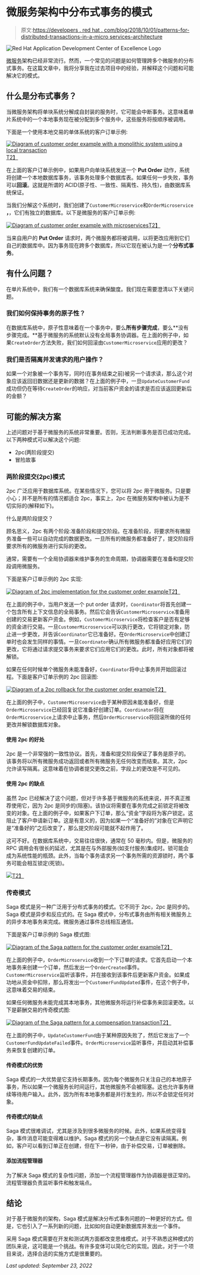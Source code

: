 # 微服务架构中分布式事务的模式

> 原文:[https://developers . red hat . com/blog/2018/10/01/patterns-for-distributed-transactions-in-a-micro services-architecture](https://developers.redhat.com/blog/2018/10/01/patterns-for-distributed-transactions-within-a-microservices-architecture)

![Red Hat Application Development Center of Excellence Logo](../Images/98703afbfa6f67b6fd3bb2a6b896cf92.png)

[微服务](https://developers.redhat.com/topics/microservices/)架构已经非常流行。然而，一个常见的问题是如何管理跨多个微服务的分布式事务。在这篇文章中，我将分享我在过去项目中的经验，并解释这个问题和可能解决它的模式。

## 什么是分布式事务？

当微服务架构将单块系统分解成自封装的服务时，它可能会中断事务。这意味着单片系统中的一个本地事务现在被分配到多个服务中，这些服务将按顺序被调用。

下面是一个使用本地交易的单体系统的客户订单示例:

[![Diagram of customer order example with a monolithic system using a local transaction](../Images/e4719fab408bf685361e0e26f7872e41.png)T2】](https://developers.redhat.com/blog/wp-content/uploads/2018/09/Untitled-UML-4.png)

在上面的客户订单示例中，如果用户向单块系统发送一个 **Put Order** 动作，系统将创建一个本地数据库事务，该事务处理多个数据库表。如果任何一步失败，事务可以**回滚**。这就是所谓的 ACID(原子性、一致性、隔离性、持久性)，由数据库系统保证。

当我们分解这个系统时，我们创建了`CustomerMicroservice`和`OrderMicroservice` **，**，它们有独立的数据库。以下是微服务的客户订单示例:

[![Diagram of customer order example with microservices](../Images/cb37d1df6ac55e5cca58154eb25fb64c.png)T2】](https://developers.redhat.com/blog/wp-content/uploads/2018/09/Untitled-UML-5.png)

当来自用户的 **Put Order** 请求时，两个微服务都将被调用，以将更改应用到它们自己的数据库中。因为事务现在跨多个数据库，所以它现在被认为是一个**分布式事务**。

## 有什么问题？

在单片系统中，我们有一个数据库系统来确保酸度。我们现在需要澄清以下关键问题。

### 我们如何保持事务的原子性？

在数据库系统中，原子性意味着在一个事务中，要么**所有步骤完成**，要么**没有步骤完成。**基于微服务的系统默认没有全局事务协调器。在上面的例子中，如果`CreateOrder`方法失败，我们如何回滚由`CustomerMicroservice`应用的更改？

### 我们是否隔离并发请求的用户操作？

如果一个对象被一个事务写，同时(在事务结束之前)被另一个请求读，那么这个对象应该返回旧数据还是更新的数据？在上面的例子中，一旦`UpdateCustomerFund`成功但仍在等待`CreateOrder`的响应，对当前客户资金的请求是否应该返回更新后的金额？

## 可能的解决方案

上述问题对于基于微服务的系统非常重要。否则，无法判断事务是否已成功完成。以下两种模式可以解决这个问题:

*   2pc(两阶段提交)
*   冒险故事

### 两阶段提交(2pc)模式

2pc 广泛应用于数据库系统。在某些情况下，您可以将 2pc 用于微服务。只是要小心；并不是所有的情况都适合 2pc，事实上，2pc 在微服务架构中被认为是不切实际的(解释如下)。

什么是两阶段提交？

顾名思义，2pc 有两个阶段:准备阶段和提交阶段。在准备阶段，将要求所有微服务准备一些可以自动完成的数据更改。一旦所有的微服务都准备好了，提交阶段将要求所有的微服务进行实际的更改。

通常，需要有一个全局协调器来维护事务的生命周期，协调器需要在准备和提交阶段调用微服务。

下面是客户订单示例的 2pc 实现:

[![Diagram of 2pc implementation for the customer order example](../Images/acde94e7866908318619696e8dcea10e.png)T2】](https://developers.redhat.com/blog/wp-content/uploads/2018/09/Untitled-UML-6.png)

在上面的例子中，当用户发送一个 put order 请求时，`Coordinator`将首先创建一个包含所有上下文信息的全局事务。然后它会告诉`CustomerMicroservice`准备用创建的交易更新客户资金。例如，`CustomerMicroservice`将检查客户是否有足够的资金进行交易。一旦`CustomerMicroservice`可以执行更改，它将锁定对象，防止进一步更改，并告诉`Coordinator`它已准备好。在`OrderMicroservice`中创建订单时也会发生同样的事情。一旦`Coordinator`确认所有微服务都准备好应用它们的更改，它将通过请求提交事务来要求它们应用它们的更改。此时，所有对象都将被解锁。

如果在任何时候单个微服务未能准备好，`Coordinator`将中止事务并开始回滚过程。下面是客户订单示例的 2pc 回滚图:

[![Diagram of a 2pc rollback for the customer order example](../Images/415f71dd849ebe1661817ac49a2bd5a4.png)T2】](https://developers.redhat.com/blog/wp-content/uploads/2018/09/Untitled-UML-7.png)

在上面的例子中，`CustomerMicroservice`由于某种原因未能准备好，但是`OrderMicroservice`已经回复说它准备好创建订单。`Coordinator`将在`OrderMicroservice`上请求中止事务，然后`OrderMicroservice`将回滚所做的任何更改并解锁数据库对象。

#### 使用 2pc 的好处

2pc 是一个非常强的一致性协议。首先，准备和提交阶段保证了事务是原子的。该事务将以所有微服务成功返回或者所有微服务无任何改变而结束。其次，2pc 允许读写隔离。这意味着在协调者提交更改之前，字段上的更改是不可见的。

#### 使用 2pc 的缺点

虽然 2pc 已经解决了这个问题，但对于许多基于微服务的系统来说，并不真正推荐使用它，因为 2pc 是同步的(阻塞)。该协议将需要在事务完成之前锁定将被改变的对象。在上面的例子中，如果客户下订单，那么“资金”字段将为客户锁定。这阻止了客户申请新订单。这是有意义的，因为如果一个“准备好的”对象在它声明它是“准备好的”之后改变了，那么提交阶段可能就不起作用了。

这可不好。在数据库系统中，交易往往很快，通常在 50 毫秒内。但是，微服务的 RPC 调用会有很长的延迟，尤其是在与外部服务(如支付服务)集成时。锁可能会成为系统性能的瓶颈。此外，当每个事务请求另一个事务所需的资源锁时，两个事务可能会相互锁定(死锁)。

[![](../Images/453680955dc70822b783c189314801a6.png)T2】](https://che.openshift.io/f?url=https://raw.githubusercontent.com/redhat-developer/devfile/master/getting-started/spring-boot/devfile.yaml/?sc_cid=7013a000002D1quAAC)

### 传奇模式

Saga 模式是另一种广泛用于分布式事务的模式。它不同于 2pc，2pc 是同步的。Saga 模式是异步和反应式的。在 Saga 模式中，分布式事务由所有相关微服务上的异步本地事务来完成。微服务通过事件总线相互通信。

下面是客户订单示例的 Saga 模式图:

[![Diagram of the Saga pattern for the customer order example](../Images/cbd9a7f6dd126ab520825dd71861a900.png)T2】](https://developers.redhat.com/blog/wp-content/uploads/2018/09/Untitled-UML-8.png)

在上面的例子中，`OrderMicroservice`收到一个下订单的请求。它首先启动一个本地事务来创建一个订单，然后发出一个`OrderCreated`事件。`CustomerMicroservice`监听该事件，并在接收到该事件后更新客户资金。如果成功地从资金中扣除，那么将发出一个`CustomerFundUpdated`事件，在这个例子中，这意味着交易的结束。

如果任何微服务未能完成其本地事务，其他微服务将运行补偿事务来回滚更改。以下是薪酬交易的传奇模式图:

[![Diagram of the Saga pattern for a compensation transaction](../Images/58a94191914a2dbe9e2ae09c40c7124b.png)T2】](https://developers.redhat.com/blog/wp-content/uploads/2018/09/Untitled-UML-9.png)

在上面的例子中，`UpdateCustomerFund`由于某种原因失败了，然后它发出了一个`CustomerFundUpdateFailed`事件。`OrderMicroservice`监听事件，并启动其补偿事务来恢复创建的订单。

#### 传奇模式的优势

Saga 模式的一大优势是它支持长期事务。因为每个微服务只关注自己的本地原子事务，所以如果一个微服务长时间运行，其他微服务不会被阻塞。这也允许事务继续等待用户输入。此外，因为所有本地事务都是并行发生的，所以不会锁定任何对象。

#### 传奇模式的缺点

Saga 模式很难调试，尤其是涉及到很多微服务的时候。此外，如果系统变得复杂，事件消息可能变得难以维护。Saga 模式的另一个缺点是它没有读隔离。例如，客户可以看到订单正在创建，但在下一秒钟，由于补偿交易，订单被删除。

#### 添加流程管理器

为了解决 Saga 模式的复杂性问题，添加一个流程管理器作为协调器是很正常的。流程管理器负责监听事件和触发端点。

## 结论

对于基于微服务的架构，Saga 模式是解决分布式事务问题的一种更好的方式。但是，它也引入了一系列新的问题，比如如何自动更新数据库并发出一个事件。

采用 Saga 模式需要在开发和测试两方面都改变思维模式。对于不熟悉这种模式的团队来说，这可能是一个挑战。有许多变体可以简化它的实现。因此，对于一个项目来说，选择合适的实施方式是很重要的。

*Last updated: September 23, 2022*